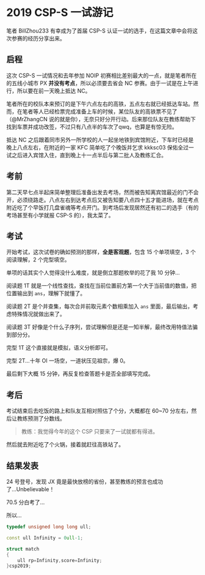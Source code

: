 # 2019 CSP-S 一试游记

笔者 BillZhou233 有幸成为了首届 CSP-S 认证一试的选手，在这篇文章中会将这次参赛的经历分享出来。

## 启程

这次 CSP-S 一试情况和去年参加 NOIP 初赛相比差别最大的一点，就是笔者所在的五线小城市 PX **并没有考点**，所以必须要去省会 NC 参赛。由于一试是在上午进行，所以要在前一天晚上抵达 NC。

笔者所在的校队本来预订的是下午六点左右的高铁，五点左右就已经抵达车站。然而，在笔者等人已经检票完成准备上车的时候，某位队友的高铁票不见了（@MrZhangCN 说的就是你），无奈只好分开行动。后来那位队友在教练帮助下找到车票并成功改签，不过只有八点半的车次了qwq，也算是有惊无险。

抵达 NC 之后跟着同市另外一所学校的人一起坐地铁到宾馆附近，下车时已经是晚上八点左右，在附近的一家 KFC 简单吃了个晚饭并乞求 kkksc03 保佑全过一试之后进入宾馆入住，直到晚上十一点半后与第二批人及教练汇合。

## 考前

第二天早七点半起床简单整理后准备出发去考场，然而被告知离宾馆最近的门不会开，必须绕路走。八点左右到达考点后又被告知要八点四十五才能进场，就在考点附近吃了个早饭打几盘雀魂等考点开门。到考场后发现居然还有初二的选手（有的考场甚至有小学就报 CSP-S 的），我太菜了。

## 考试

开始考试，这次试卷的确如预测的那样，**全是客观题**，包含 15 个单项填空，3 个阅读理解，2 个完型填空。

单项的话其实个人觉得没什么难度，就是倒立那题枚举的花了我 10 分钟...

阅读题 1T 就是一个线性查找，查找在当前位置前方第一个大于当前值的数值，把位置输出到 `ans`，理解下就懂了。

阅读题 2T 是个并查集，每次合并前取元素个数相乘加入 `ans` 里面，最后输出，考虑特殊情况就做出来了。

阅读题 3T 好像是个什么子序列，尝试理解但是还是一知半解，最终改用特值法骗到部分分。

完型 1T 这个直接就是模拟，语义分析即可。

完型 2T...十年 OI 一场空，一道状压见祖宗，爆 0。

最后剩下大概 15 分钟，再反复检查答题卡是否全部填写完成。

## 考后

考试结束后去吃饭的路上和队友互相对照估了个分，大概都在 60~70 分左右，然后让教练预测了分数线。

> 教练：我觉得今年的这个 CSP 只要来了一试就都有得进。

然后就去附近吃了个火锅，接着就赶往高铁站了。

## 结果发表

24 号登号，发现 JX 竟是最快放榜的省份，甚至教练的预言也成功了...Unbelievable！

70.5 分白考了...

所以...

```cpp
typedef unsigned long long ull;

const ull Infinity = 0ull-1;

struct match
{
    ull rp=Infinity,score=Infinity;
}csp2019;
```